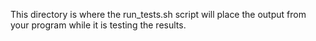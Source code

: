 This directory is where the run_tests.sh script will place the output from your program while
it is testing the results.
